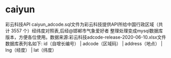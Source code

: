 # caiyun
彩云科技API
caiyun_adcode.sql文件为彩云科技提供API所给中国行政区域（共计 3557 个）经纬度对照表,后经@邯郸市气象爱好者 整理处理变成mysql数据库版本，方便各位使用。数据来源:彩云科技adcode-release-2020-06-10.xlsx文件
数据库表列名如下:
  id（自增长编号）  | adcode（区域码）  | address（地点）  |  lng（经度） | lat（纬度）
